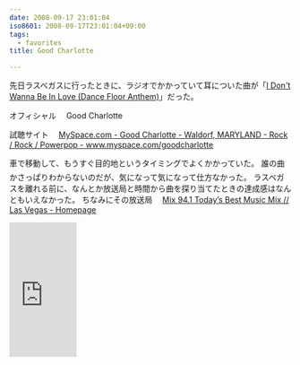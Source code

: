 ```yaml
---
date: 2008-09-17 23:01:04
iso8601: 2008-09-17T23:01:04+09:00
tags:
  - favorites
title: Good Charlotte

---
```


先日ラスベガスに行ったときに、ラジオでかかっていて耳についた曲が「<a href="https://itunes.apple.com/us/album/good-morning-revival/id280429634?i=280429671">I Don't Wanna Be In Love (Dance Floor Anthem)</a>」だった。

オフィシャル
　Good Charlotte

試聴サイト
　<a href="https://myspace.com/goodcharlotte">MySpace.com - Good Charlotte - Waldorf, MARYLAND - Rock / Rock / Powerpop - www.myspace.com/goodcharlotte</a>

車で移動して、もうすぐ目的地&#133;というタイミングでよくかかっていた。
誰の曲かさっぱりわからないのだが、気になって気になって仕方なかった。
ラスベガスを離れる前に、なんとか放送局と時間から曲を探り当てたときの達成感はなんともいえなかった。
ちなみにその放送局
　<a href="http://mix941fm.cbslocal.com/">Mix 94.1 Today&#8217;s Best Music Mix // Las Vegas - Homepage</a>

<iframe src="http://rcm-jp.amazon.co.jp/e/cm?t=nqounet-22&o=9&p=8&l=as1&asins=B000LE0TGU&fc1=000000&IS2=1&lt1=_blank&m=amazon&lc1=0000FF&bc1=000000&bg1=FFFFFF&f=ifr" style="width:120px;height:240px;" scrolling="no" marginwidth="0" marginheight="0" frameborder="0"></iframe>
